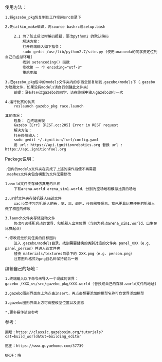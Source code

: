 使用方法：

    1.将gazebo_pkg包复制到工作空间src目录下

    2.先catkin_make编译，再source bashrc或setup.bash

        2.1 为了防止启动时编码报错，更改python2 的默认编码
            解决方案：
            打开终端输入如下指令：
            sudo gedit /usr/lib/python2.7/site.py (使用anaconda的同学要定位到自己的虚拟环境)
            找到 setencoding() 函数
            修改第 一 个 encoding="utf-8"
            重启电脑

    3.把gazebo_pkg包中的models文件夹内的东西全部复制到.gazebo/models下（.gazebo为隐藏文件，如果没有models请自行创建此文件夹）
        前提：没有打开过gazebo的同学，请在终端中输入gazebo运行一次

    4.运行比赛的仿真
        roslaunch gazebo_pkg race.launch
    
    其他情况：
        现象： 在终端出现
        Gazebo [Err] [REST.cc:205] Error in REST request
        解决方法：
        打开终端输入：
        sudo gedit ~/.ignition/fuel/config.yaml
        用 url: https://api.ignitionrobotics.org 替换 url : https://api.ignitionfuel.org



Package说明：

    .包内的models文件夹在完成了上述的操作后便不再需要
    .meshes文件夹包含模型的文件无需修改

    1.world文件夹存储仿真用的世界
        下有arena.world arena_sim1.world，分别为空场地和模拟比赛的场地

    2.urdf文件夹存储机器人描述文件
        xacro文件包含机器人的长，宽，高，颜色，传感器等信息，我已更具比赛使用的机器人做了相应的修改

    3.launch文件夹存储启动文件
        修改可选择所启动的世界，和机器人出生位置（当前为启动arena_sim1.world，出生在比赛起点）

    *.修改视觉识别任务的目标图片
        进入.gazebo/models目录，找到需要替换的类别对应的文件夹 panel_XXX（e.g. panel_person）并进入该文件夹
        替换 materials/textures目录下的 XXX.png（e.g. person.png）
        注意图片格式为png且名称保持前后一致



编辑自己的场地：

    1.终端输入以下命令来导入一个现成的世界：
    gazebo /XXX_ws/src/gazebo_pkg/XXX.world (替换成自己的存储.world文件的地址)

    2.gazebo图形界面左上角点击Insert，再点击想要添加的模型名称可向世界添加模型

    3.gazebo图形界面上方可调整模型位置以及姿态

    *.更多操作请见参考



参考：

    画墙：https://classic.gazebosim.org/tutorials?cat=build_world&tut=building_editor

    贴图：https://www.guyuehome.com/37739
    
    URDF：略


